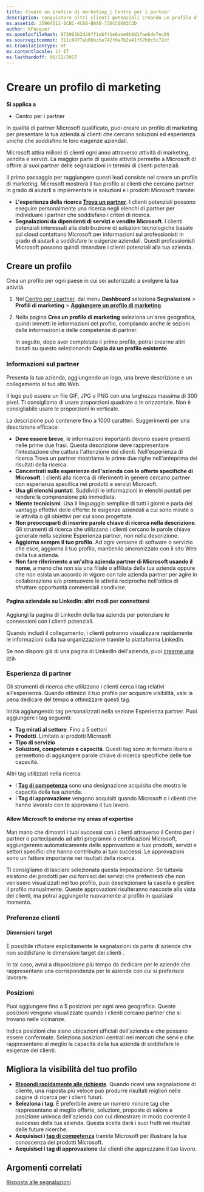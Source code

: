 ```yaml
---
title: Creare un profilo di marketing | Centro per i partner
description: Conquistare altri clienti potenziali creando un profilo di marketing nel Centro per i partner.
ms.assetid: 25964511-1CBC-4C68-B8A8-736CC6683C3D
author: KPacquer
ms.openlocfilehash: 873963b3d29ff1ebf41e6aee9b8d1faebde7ec09
ms.sourcegitcommit: 311c8477ab86bcbe742f0a7b2a41f67b0c5c72df
ms.translationtype: HT
ms.contentlocale: it-IT
ms.lasthandoff: 06/12/2017
---
```

# <a name="create-a-marketing-profile"></a>Creare un profilo di marketing

**Si applica a**

-  Centro per i partner

In qualità di partner Microsoft qualificato, puoi creare un profilo di marketing per presentare la tua azienda ai clienti che cercano soluzioni ed esperienza uniche che soddisfino le loro esigenze aziendali.

Microsoft attira milioni di clienti ogni anno attraverso attività di marketing, vendita e servizi. La maggior parte di queste attività permette a Microsoft di offrire ai suoi partner delle segnalazioni in termini di clienti potenziali. 

Il primo passaggio per raggiungere questi lead consiste nel creare un profilo di marketing. Microsoft mostrerà il tuo profilo ai clienti che cercano partner in grado di aiutarli a implementare le soluzioni e i prodotti Microsoft tramite:

*  **L'esperienza della ricerca [Trova un partner](https://partnercenter.microsoft.com/pcv/search)**. I clienti potenziali possono eseguire personalmente una ricerca negli elenchi di partner per individuare i partner che soddisfano i criteri di ricerca. 
*  **Segnalazioni da dipendenti di servizi e vendite Microsoft**. I clienti potenziali interessati alla distribuzione di soluzioni tecnologiche basate sul cloud contattano Microsoft per informazioni sui professionisti in grado di aiutarli a soddisfare le esigenze aziendali. Questi professionisti Microsoft possono quindi rimandare i clienti potenziali alla tua azienda.

## <a name="create-a-profile"></a>Creare un profilo

Crea un profilo per ogni paese in cui sei autorizzato a svolgere la tua attività.

1.  Nel [Centro per i partner](http://go.microsoft.com/fwlink/p/?LinkId=808956), dal menu **Dashboard** seleziona **Segnalazioni** &gt; **Profili di marketing** &gt; **[Aggiungere un profilo di marketing](https://partnercenter.microsoft.com/pcv/publishing)**.

2.  Nella pagina **Crea un profilo di marketing** seleziona un'area geografica, quindi immetti le informazioni del profilo, compilando anche le sezioni delle informazioni e delle competenze di partner.

    In seguito, dopo aver completato il primo profilo, potrai crearne altri basati su questo selezionando **Copia da un profilo esistente**.

### <a href="" id="partner_info"></a>Informazioni sul partner

Presenta la tua azienda, aggiungendo un logo, una breve descrizione e un collegamento al tuo sito Web. 

Il logo può essere un file GIF, JPG o PNG con una larghezza massima di 300 pixel. Ti consigliamo di usare proporzioni quadrate o in orizzontale. Non è consigliabile usare le proporzioni in verticale.

La descrizione può contenere fino a 1000 caratteri. Suggerimenti per una descrizione efficace: 

*  **Deve essere breve**, le informazioni importanti devono essere presenti nelle prime due frasi. Questa descrizione deve rappresentare l'intestazione che cattura l'attenzione dei clienti. Nell'esperienza di ricerca Trova un partner mostriamo le prime due righe nell'anteprima dei risultati della ricerca.
*  **Concentrati sulle esperienze dell'azienda con le offerte specifiche di Microsoft**. I clienti alla ricerca di riferimenti in genere cercano partner con esperienza specifica nei prodotti e servizi Microsoft.
*  **Usa gli elenchi puntati**. Suddividi le informazioni in elenchi puntati per rendere la comprensione più immediata.
*  **Niente tecnicismi**. Usa il linguaggio semplice di tutti i giorni e parla dei vantaggi effettivi delle offerte: le esigenze aziendali a cui sono mirate o le attività o gli obiettivi per cui sono progettate.
*  **Non preoccuparti di inserire parole chiave di ricerca nella descrizione**. Gli strumenti di ricerca che utilizzano i clienti cercano le parole chiave generate nella sezione Esperienza partner, non nella descrizione.
*  **Aggiorna sempre il tuo profilo**. Ad ogni versione di software o servizio che esce, aggiorna il tuo profilo, mantienilo sincronizzato con il sito Web della tua azienda.
*  **Non fare riferimento a un'altra azienda partner di Microsoft usando il nome**, a meno che non sia una filiale o affiliata della tua azienda oppure che non esista un accordo in vigore con tale azienda partner per agire in collaborazione e/o promuovere le attività reciproche nell'ottica di sfruttare opportunità commerciali condivise.

#### <a href="" id="linkedin"></a> Pagina aziendale su LinkedIn: altri modi per connettersi

Aggiungi la pagina di LinkedIn della tua azienda per potenziare le connessioni con i clienti potenziali. 

Quando includi il collegamento, i clienti potranno visualizzare rapidamente le informazioni sulla tua organizzazione tramite la piattaforma LinkedIn.

Se non disponi già di una pagina di LinkedIn dell'azienda, puoi [crearne una ora](https://www.linkedin.com/company-beta/setup/new/).

### <a name="partner-expertise"></a>Esperienza di partner

Gli strumenti di ricerca che utilizzano i clienti cerca i tag relativi all'esperienza. Quando ottimizzi il tuo profilo per acquisire visibilità, vale la pena dedicare del tempo a ottimizzare questi tag.

Inizia aggiungendo tag personalizzati nella sezione Esperienza partner. Puoi aggiungere i tag seguenti: 

*  **Tag mirati al settore**. Fino a 5 settori
*  **Prodotti**. Limitato ai prodotti Microsoft
*  **Tipo di servizio** 
*  **Soluzioni, competenze e capacità**. Questi tag sono in formato libero e permettono di aggiungere parole chiave di ricerca specifiche delle tue capacità.

Altri tag utilizzati nella ricerca:
*  I **[Tag di competenza](https://partner.microsoft.com/membership/competencies)** sono una designazione acquisita che mostra le capacità della tua azienda.
*  I **Tag di approvazione** vengono acquisiti quando Microsoft o i clienti che hanno lavorato con te approvano il tuo lavoro.

#### <a href="" id="#allow_us_to_endorse_areas_of_expertise"></a>Allow Microsoft to endorse my areas of expertise

Man mano che dimostri i tuoi successi con i clienti attraverso il Centro per i partner o partecipando ad altri programmi o certificazioni Microsoft, aggiungeremo automaticamente delle approvazioni ai tuoi prodotti, servizi e settori specifici che hanno contribuito ai tuoi successi. Le approvazioni sono un fattore importante nei risultati della ricerca.

Ti consigliamo di lasciare selezionata questa impostazione. Se tuttavia esistono dei prodotti per cui fornisci dei servizi che preferiresti che non venissero visualizzati nel tuo profilo, puoi deselezionare la casella e gestire il profilo manualmente. Queste approvazioni risulteranno nascoste alla vista dei clienti, ma potrai aggiungerle nuovamente al profilo in qualsiasi momento.

### <a name="customer-preferences"></a>Preferenze clienti

#### <a href="" id="#target_size"></a>Dimensioni target

È possibile rifiutare esplicitamente le segnalazioni da parte di aziende che non soddisfano le dimensioni target dei clienti .

In tal caso, avrai a disposizione più tempo da dedicare per le aziende che rappresentano una corrispondenza per le aziende con cui si preferisce lavorare.

### <a href="" id="#locations"></a> Posizioni

Puoi aggiungere fino a 5 posizioni per ogni area geografica. Queste posizioni vengono visualizzate quando i clienti cercano partner che si trovano nelle vicinanze. 

Indica posizioni che siano ubicazioni ufficiali dell'azienda e che possano essere confermate. Seleziona posizioni centrali nei mercati che servi e che rappresentano al meglio la capacità della tua azienda di soddisfare le esigenze dei clienti.

## <a name="improve-the-visibility-of-your-profile"></a>Migliora la visibilità del tuo profilo 

*  **[Rispondi rapidamente alle richieste](responding-to-referrals.md)**. Quando ricevi una segnalazione di cliente, una risposta più veloce può produrre risultati migliori nelle pagine di ricerca per i clienti futuri.
*  **Seleziona i tag**.  È preferibile avere un numero minore tag che rappresentano al meglio offerte, soluzioni, proposte di valore e posizione univoca dell'azienda con cui dimostrare in modo coerente il successo della tua azienda.  Questa scelta darà i suoi frutti nei risultati delle future ricerche.
*  **Acquisisci i [tag di competenza](https://partner.microsoft.com/membership/competencies)** tramite Microsoft per illustrare la tua conoscenza dei prodotti Microsoft.
*  **Acquisisci i tag di approvazione** dai clienti che apprezzano il tuo lavoro.

## <a name="related-topics"></a>Argomenti correlati
[Risposta alle segnalazioni](responding-to-referrals.md)